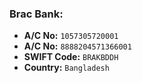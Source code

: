 ### Brac Bank:

- **A/C No:** `1057305720001`
- **A/C No:** `8888204571366001`
- **SWIFT Code:** `BRAKBDDH`
- **Country:** `Bangladesh`
